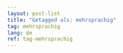 ```yaml
---
layout: post-list
title: "Getagged als: mehrsprachig"  
tag: mehrsprachig
lang: de
ref: tag-mehrsprachig
---
```

